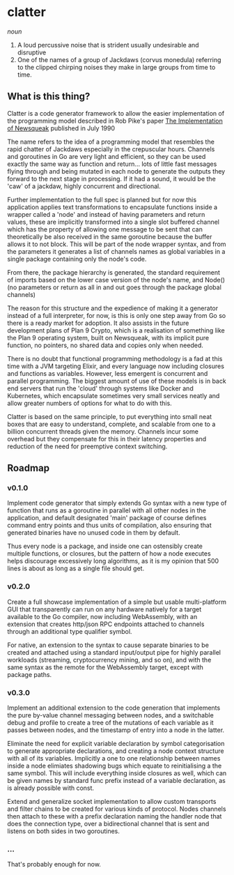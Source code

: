 # clatter
 
*noun* 

1. A loud percussive noise that is strident usually undesirable and 
   disruptive
2. One of the names of a group of Jackdaws (corvus monedula) referring
   to the clipped chirping noises they make in large groups from time
   to time.

## What is this thing?

Clatter is a code generator framework to allow the easier implementation of the programming model described in Rob Pike's paper [The Implementation of Newsqueak](doc/impl-new-TR.pdf) published in July 1990

The name refers to the idea of a programming model that resembles the rapid chatter of Jackdaws especially in the crepuscular hours. Channels and goroutines in Go are very light and efficient, so they can be used exactly the same way as function and return... lots of little fast messages flying through and being mutated in each node to generate the outputs they forward to the next stage in processing. If it had a sound, it would be the 'caw' of a jackdaw, highly concurrent and directional.

Further implementation to the full spec is planned but for now this application applies text transformations to encapsulate functions inside a wrapper called a 'node' and instead of having parameters and return values, these are implicitly transformed into a single slot buffered channel which has the property of allowing one message to be sent that can theoretically be also received in the same goroutine because the buffer allows it to not block. This will be part of the node wrapper syntax, and from the parameters it generates a list of channels names as global variables in a single package containing only the node's code.

From there, the package hierarchy is generated, the standard requirement of imports based on the lower case version of the node's name, and Node() (no parameters or return as all in and out goes through the package global channels)

The reason for this structure and the expedience of making it a generator instead of a full interpreter, for now, is this is only one step away from Go so there is a ready market for adoption. It also assists in the future development plans of Plan 9 Crypto, which is a realisation of something like the Plan 9 operating system, built on Newsqueak, with its implicit pure function, no pointers, no shared data and copies only when needed.

There is no doubt that functional programming methodology is a fad at this time with a JVM targeting Elixir, and every language now including closures and functions as variables. However, less emergent is concurrent and parallel programming. The biggest amount of use of these models is in back end servers that run the 'cloud' through systems like Docker and Kubernetes, which encapsulate sometimes very small services neatly and allow greater numbers of options for what to do with this.

Clatter is based on the same principle, to put everything into small neat boxes that are easy to understand, complete, and scalable from one to a billion concurrent threads given the memory. Channels incur some overhead but they compensate for this in their latency properties and reduction of the need for preemptive context switching.

## Roadmap

### v0.1.0
 Implement code generator that simply extends Go syntax with a new type of function that runs as a goroutine in parallel with all other nodes in the application, and default designated 'main' package of course defines command entry points and thus units of compilation, also ensuring that generated binaries have no unused code in them by default. 
 
 Thus every node is a package, and inside one can ostensibly create multiple functions, or closures, but the pattern of how a node executes helps discourage excessively long algorithms, as it is my opinion that 500 lines is about as long as a single file should get.

### v0.2.0 
Create a full showcase implementation of a simple but usable multi-platform GUI that transparently can run on any hardware natively for a target available to the Go compiler, now including WebAssembly, with an extension that creates http/json RPC endpoints attached to channels through an additional type qualifier symbol.
 
 For native, an extension to the syntax to cause separate binaries to be created and attached using a standard input/output pipe for highly parallel workloads (streaming, cryptocurrency mining, and so on), and with the same syntax as the remote for the WebAssembly target, except with package paths.
 
### v0.3.0
Implement an additional extension to the code generation that implements the pure by-value channel messaging between nodes, and a switchable debug and profile to create a tree of the mutations of each variable as it passes between nodes, and the timestamp of entry into a node in the latter.

Eliminate the need for explicit variable declaration by symbol categorisation to generate appropriate declarations, and creating a node context structure with all of its variables. Implicitly a one to one relationship between names inside a node elimiates shadowing bugs which equate to reinitialising a the same symbol. This will include everything inside closures as well, which can be given names by standard func prefix instead of a variable declaration, as is already possible with const.

Extend and generalize socket implementation to allow custom transports and filter chains to be created for various kinds of protocol. Nodes channels then attach to these with a prefix declaration naming the handler node that does the connection type, over a bidirectional channel that is sent and listens on both sides in two goroutines.

### ...
That's probably enough for now.
